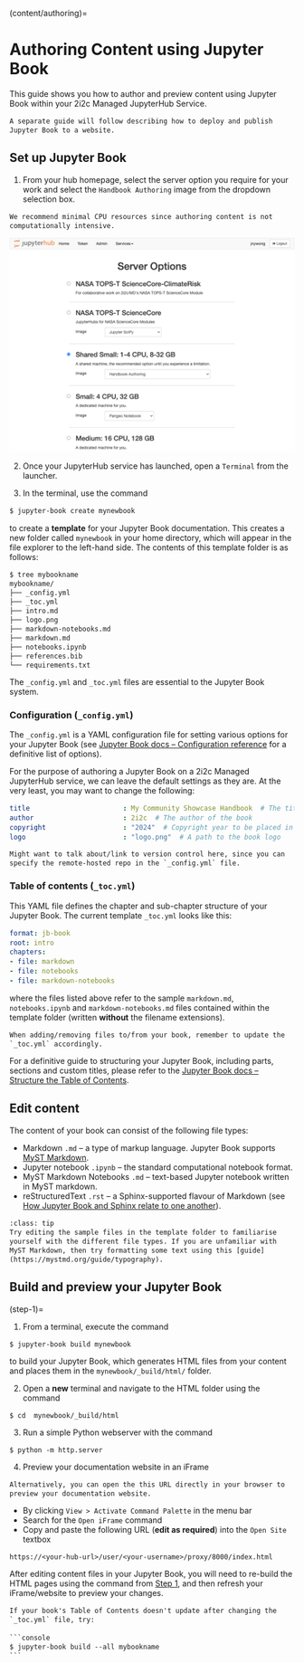 (content/authoring)=
# Authoring Content using Jupyter Book

This guide shows you how to author and preview content using Jupyter Book within your 2i2c Managed JupyterHub Service.

```{note}
A separate guide will follow describing how to deploy and publish Jupyter Book to a website. 
```

## Set up Jupyter Book

1. From your hub homepage, select the server option you require for your work and select the `Handbook Authoring` image from the dropdown selection box.

```{margin} Server options
We recommend minimal CPU resources since authoring content is not computationally intensive.
```

![server-options](./images/server-options.png)

2. Once your JupyterHub service has launched, open a `Terminal` from the launcher.

3. In the terminal, use the command

```bash
$ jupyter-book create mynewbook
```

to create a **template** for your Jupyter Book documentation. This creates a new folder called `mynewbook` in your home directory, which will appear in the file explorer to the left-hand side. The contents of this template folder is as follows:

```
$ tree mybookname
mybookname/
├── _config.yml
├── _toc.yml
├── intro.md
├── logo.png
├── markdown-notebooks.md
├── markdown.md
├── notebooks.ipynb
├── references.bib
└── requirements.txt
```

The `_config.yml` and `_toc.yml` files are essential to the Jupyter Book system.

### Configuration (`_config.yml`)

The `_config.yml` is a YAML configuration file for setting various options for your Jupyter Book (see [Jupyter Book docs – Configuration reference](https://jupyterbook.org/en/stable/customize/config.html) for a definitive list of options).

For the purpose of authoring a Jupyter Book on a 2i2c Managed JupyterHub service, we can leave the default settings as they are. At the very least, you may want to change the following:

```yaml
title                       : My Community Showcase Handbook  # The title of the book. Will be placed in the left navbar.
author                      : 2i2c  # The author of the book
copyright                   : "2024"  # Copyright year to be placed in the footer
logo                        : "logo.png"  # A path to the book logo
```

```{warning}
Might want to talk about/link to version control here, since you can specify the remote-hosted repo in the `_config.yml` file.
```

### Table of contents (`_toc.yml`)

This YAML file defines the chapter and sub-chapter structure of your Jupyter Book. The current template `_toc.yml` looks like this:

```yaml
format: jb-book 
root: intro
chapters:
- file: markdown
- file: notebooks
- file: markdown-notebooks
```

where the files listed above refer to the sample `markdown.md`, `notebooks.ipynb` and `markdown-notebooks.md` files contained within the template folder (written **without** the filename extensions).

```{note}
When adding/removing files to/from your book, remember to update the `_toc.yml` accordingly.
```

For a definitive guide to structuring your Jupyter Book, including parts, sections and custom titles, please refer to the [Jupyter Book docs – Structure the Table of Contents](https://jupyterbook.org/en/stable/structure/toc.html).

## Edit content

The content of your book can consist of the following file types:

- Markdown `.md` – a type of markup language. Jupyter Book supports [MyST Markdown](https://mystmd.org/).
- Jupyter notebook `.ipynb` – the standard computational notebook format.
- MyST Markdown Notebooks `.md` – text-based Jupyter notebook written in MyST markdown.
- reStructuredText `.rst` – a Sphinx-supported flavour of Markdown (see [How Jupyter Book and Sphinx relate to one another](https://jupyterbook.org/en/stable/explain/sphinx.html)).

`````{admonition} Exercise
:class: tip
Try editing the sample files in the template folder to familiarise yourself with the different file types. If you are unfamiliar with MyST Markdown, then try formatting some text using this [guide](https://mystmd.org/guide/typography).
`````

## Build and preview your Jupyter Book

(step-1)=
1. From a terminal, execute the command

```shell
$ jupyter-book build mynewbook
```

to build your Jupyter Book, which generates HTML files from your content and places them in the `mynewbook/_build/html/` folder.

2. Open a **new** terminal and navigate to the HTML folder using the command

```shell
$ cd  mynewbook/_build/html
```

3. Run a simple Python webserver with the command

```shell
$ python -m http.server
```

4. Preview your documentation website in an iFrame

```{margin} Preview in your browser
Alternatively, you can open the this URL directly in your browser to preview your documentation website.
```

  - By clicking `View > Activate Command Palette` in the menu bar
  - Search for the `Open iFrame` command 
  - Copy and paste the following URL (**edit as required**) into the `Open Site` textbox
  
  ```
  https://<your-hub-url>/user/<your-username>/proxy/8000/index.html
  ```

After editing content files in your Jupyter Book, you will need to re-build the HTML pages using the command from [Step 1](step-1), and then refresh your iFrame/website to preview your changes.

````{tip}
If your book's Table of Contents doesn't update after changing the `_toc.yml` file, try:

```console
$ jupyter-book build --all mybookname
```
````